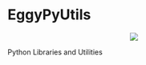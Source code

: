# EggyPyUtils

<div align="center">
<img src="https://img.shields.io/badge/EggOrg-by-robtech21-green?style=for-the-badge">
</div>

Python Libraries and Utilities
